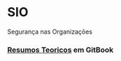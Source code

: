 # SIO
Segurança nas Organizações
### [Resumos Teoricos](https://david-araujo.gitbook.io/sio/) em GitBook
